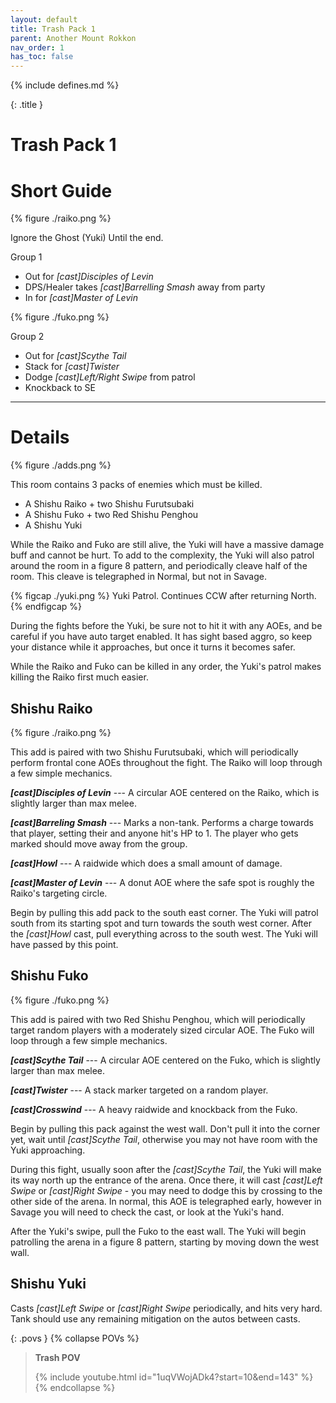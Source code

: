 ```yaml
---
layout: default
title: Trash Pack 1
parent: Another Mount Rokkon
nav_order: 1
has_toc: false
---
```


{% include defines.md %}

{: .title }
# Trash Pack 1

# Short Guide

{% figure ./raiko.png %}

Ignore the Ghost (Yuki) Until the end.

Group 1

* Out for *[cast]Disciples of Levin*
* DPS/Healer takes *[cast]Barrelling Smash* away from party
* In for *[cast]Master of Levin*

<div class="clear"></div>

{% figure ./fuko.png %}

Group 2

* Out for *[cast]Scythe Tail*
* Stack for *[cast]Twister*
* Dodge *[cast]Left/Right Swipe* from patrol
* Knockback to SE

-----

# Details

{% figure ./adds.png %}

This room contains 3 packs of enemies which must be killed.

* A Shishu Raiko + two Shishu Furutsubaki
* A Shishu Fuko + two Red Shishu Penghou
* A Shishu Yuki

While the Raiko and Fuko are still alive, the Yuki will have a massive damage
buff and cannot be hurt. To add to the complexity, the Yuki will also patrol
around the room in a figure 8 pattern, and periodically cleave half of the room.
This cleave is telegraphed in Normal, but not in Savage.

{% figcap ./yuki.png %}
Yuki Patrol. Continues CCW after returning North.
{% endfigcap %}

During the fights before the Yuki, be sure not to hit it with any AOEs, and be
careful if you have auto target enabled. It has sight based aggro, so keep your
distance while it approaches, but once it turns it becomes safer.

While the Raiko and Fuko can be killed in any order, the Yuki's patrol makes
killing the Raiko first much easier.

## Shishu Raiko

{% figure ./raiko.png %}

This add is paired with two Shishu Furutsubaki, which will periodically perform
frontal cone AOEs throughout the fight. The Raiko will loop through a few simple
mechanics.

***[cast]Disciples of Levin*** --- A circular AOE centered on the Raiko, which
is slightly larger than max melee.

***[cast]Barreling Smash*** --- Marks a non-tank. Performs a charge towards that
player, setting their and anyone hit's HP to 1. The player who gets marked
should move away from the group.

***[cast]Howl*** --- A raidwide which does a small amount of damage.

***[cast]Master of Levin*** --- A donut AOE where the safe spot is roughly the
Raiko's targeting circle.

Begin by pulling this add pack to the south east corner. The Yuki will patrol
south from its starting spot and turn towards the south west corner. After the
*[cast]Howl* cast, pull everything across to the south west. The Yuki will have
passed by this point.

## Shishu Fuko

{% figure ./fuko.png %}

This add is paired with two Red Shishu Penghou, which will periodically target
random players with a moderately sized circular AOE. The Fuko will loop through
a few simple mechanics.

***[cast]Scythe Tail*** --- A circular AOE centered on the Fuko, which is
slightly larger than max melee.

***[cast]Twister*** --- A stack marker targeted on a random player.

***[cast]Crosswind*** --- A heavy raidwide and knockback from the Fuko.

Begin by pulling this pack against the west wall. Don't pull it into the corner
yet, wait until *[cast]Scythe Tail*, otherwise you may not have room with the
Yuki approaching.

During this fight, usually soon after the *[cast]Scythe Tail*, the Yuki will
make its way north up the entrance of the arena. Once there, it will cast
*[cast]Left Swipe* or *[cast]Right Swipe* - you may need to dodge this by
crossing to the other side of the arena. In normal, this AOE is telegraphed
early, however in Savage you will need to check the cast, or look at the Yuki's
hand.

After the Yuki's swipe, pull the Fuko to the east wall. The Yuki will begin
patrolling the arena in a figure 8 pattern, starting by moving down the
west wall.

## Shishu Yuki

Casts *[cast]Left Swipe* or *[cast]Right Swipe* periodically, and hits very
hard. Tank should use any remaining mitigation on the autos between casts.

{: .povs }
{% collapse POVs %}
> **Trash POV**
>
> {% include youtube.html id="1uqVWojADk4?start=10&end=143" %}
{% endcollapse %}
